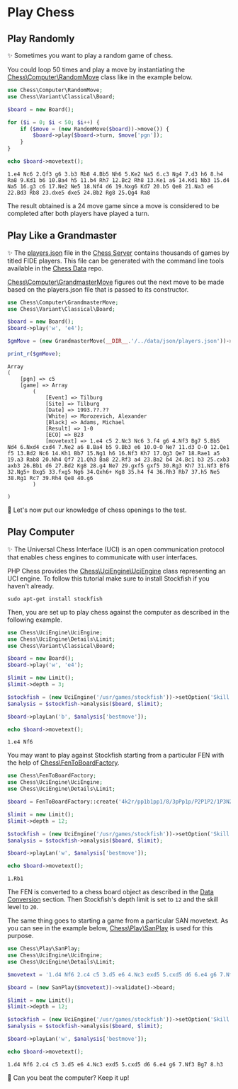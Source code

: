 # Play Chess

## Play Randomly

✨ Sometimes you want to play a random game of chess.

You could loop 50 times and play a move by instantiating the [Chess\Computer\RandomMove](https://github.com/chesslablab/php-chess/blob/main/tests/unit/Computer/RandomMoveTest.php) class like in the example below.

```php
use Chess\Computer\RandomMove;
use Chess\Variant\Classical\Board;

$board = new Board();

for ($i = 0; $i < 50; $i++) {
    if ($move = (new RandomMove($board))->move()) {
        $board->play($board->turn, $move['pgn']);
    }
}

echo $board->movetext();
```

```text
1.e4 Nc6 2.Qf3 g6 3.b3 Rb8 4.Bb5 Nh6 5.Ke2 Na5 6.c3 Ng4 7.d3 h6 8.h4 Ra8 9.Kd1 b6 10.Ba4 h5 11.b4 Rh7 12.Bc2 Rh8 13.Ke1 a6 14.Kd1 Nb3 15.d4 Na5 16.g3 c6 17.Ne2 Ne5 18.Nf4 d6 19.Nxg6 Kd7 20.b5 Qe8 21.Na3 e6 22.Bd3 Rb8 23.dxe5 dxe5 24.Bb2 Rg8 25.Qg4 Ra8
```

The result obtained is a 24 move game since a move is considered to be completed after both players have played a turn.

## Play Like a Grandmaster

✨ The [players.json](https://github.com/chesslablab/chess-server/blob/main/data/players.json) file in the [Chess Server](https://github.com/chesslablab/chess-server) contains thousands of games by titled FIDE players. This file can be generated with the command line tools available in the [Chess Data](https://github.com/chesslablab/chess-data) repo.

[Chess\Computer\GrandmasterMove](https://github.com/chesslablab/php-chess/blob/main/src/Computer/GrandmasterMove.php) figures out the next move to be made based on the players.json file that is passed to its constructor.

```php
use Chess\Computer\GrandmasterMove;
use Chess\Variant\Classical\Board;

$board = new Board();
$board->play('w', 'e4');

$gmMove = (new GrandmasterMove(__DIR__.'/../data/json/players.json'))->move($board);

print_r($gmMove);
```

```text
Array
(
    [pgn] => c5
    [game] => Array
        (
            [Event] => Tilburg
            [Site] => Tilburg
            [Date] => 1993.??.??
            [White] => Morozevich, Alexander
            [Black] => Adams, Michael
            [Result] => 1-0
            [ECO] => B23
            [movetext] => 1.e4 c5 2.Nc3 Nc6 3.f4 g6 4.Nf3 Bg7 5.Bb5 Nd4 6.Nxd4 cxd4 7.Ne2 a6 8.Ba4 b5 9.Bb3 e6 10.O-O Ne7 11.d3 O-O 12.Qe1 f5 13.Bd2 Nc6 14.Kh1 Bb7 15.Ng1 h6 16.Nf3 Kh7 17.Qg3 Qe7 18.Rae1 a5 19.a3 Rab8 20.Nh4 Qf7 21.Qh3 Ba8 22.Rf3 a4 23.Ba2 b4 24.Bc1 b3 25.cxb3 axb3 26.Bb1 d6 27.Bd2 Kg8 28.g4 Ne7 29.gxf5 gxf5 30.Rg3 Kh7 31.Nf3 Bf6 32.Ng5+ Bxg5 33.fxg5 Ng6 34.Qxh6+ Kg8 35.h4 f4 36.Rh3 Rb7 37.h5 Ne5 38.Rg1 Rc7 39.Rh4 Qe8 40.g6
        )

)
```

🎉 Let's now put our knowledge of chess openings to the test.

## Play Computer

✨ The Universal Chess Interface (UCI) is an open communication protocol that enables chess engines to communicate with user interfaces.

PHP Chess provides the [Chess\UciEngine\UciEngine](https://github.com/chesslablab/php-chess/blob/main/tests/unit/UciEngine/UciEngineTest.php) class representing an UCI engine. To follow this tutorial make sure to install Stockfish if you haven't already.

```text
sudo apt-get install stockfish
```

Then, you are set up to play chess against the computer as described in the following example.

```php
use Chess\UciEngine\UciEngine;
use Chess\UciEngine\Details\Limit;
use Chess\Variant\Classical\Board;

$board = new Board();
$board->play('w', 'e4');

$limit = new Limit();
$limit->depth = 3;

$stockfish = (new UciEngine('/usr/games/stockfish'))->setOption('Skill Level', 9);
$analysis = $stockfish->analysis($board, $limit);

$board->playLan('b', $analysis['bestmove']);

echo $board->movetext();
```

```text
1.e4 Nf6
```

You may want to play against Stockfish starting from a particular FEN with the help of [Chess\FenToBoardFactory](https://github.com/chesslablab/php-chess/blob/main/tests/unit/FenToBoardFactoryTest.php).

```php
use Chess\FenToBoardFactory;
use Chess\UciEngine\UciEngine;
use Chess\UciEngine\Details\Limit;

$board = FenToBoardFactory::create('4k2r/pp1b1pp1/8/3pPp1p/P2P1P2/1P3N2/1qr3PP/R3QR1K w k -');

$limit = new Limit();
$limit->depth = 12;

$stockfish = (new UciEngine('/usr/games/stockfish'))->setOption('Skill Level', 20);
$analysis = $stockfish->analysis($board, $limit);

$board->playLan('w', $analysis['bestmove']);

echo $board->movetext();
```

```text
1.Rb1
```

The FEN is converted to a chess board object as described in the [Data Conversion](https://chesslablab.github.io/php-chess/data-conversion/#fen-to-board) section. Then Stockfish's depth limit is set to `12` and the skill level to `20`.

The same thing goes to starting a game from a particular SAN movetext. As you can see in the example below, [Chess\Play\SanPlay](https://github.com/chesslablab/php-chess/blob/main/tests/unit/Play/SanPlayTest.php) is used for this purpose.

```php
use Chess\Play\SanPlay;
use Chess\UciEngine\UciEngine;
use Chess\UciEngine\Details\Limit;

$movetext = '1.d4 Nf6 2.c4 c5 3.d5 e6 4.Nc3 exd5 5.cxd5 d6 6.e4 g6 7.Nf3 Bg7';

$board = (new SanPlay($movetext))->validate()->board;

$limit = new Limit();
$limit->depth = 12;

$stockfish = (new UciEngine('/usr/games/stockfish'))->setOption('Skill Level', 20);
$analysis = $stockfish->analysis($board, $limit);

$board->playLan('w', $analysis['bestmove']);

echo $board->movetext();
```

```text
1.d4 Nf6 2.c4 c5 3.d5 e6 4.Nc3 exd5 5.cxd5 d6 6.e4 g6 7.Nf3 Bg7 8.h3
```

🎉 Can you beat the computer? Keep it up!
